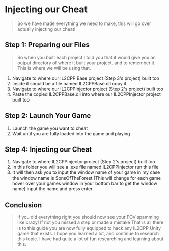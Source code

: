 # Injecting our Cheat
> So we have made everything we need to make, this will go over actually injecting our cheat!

## Step 1: Preparing our Files
> So when you built each project I told you that it would give you an output directory of where it built your project, and to remember it. This is where we will be using that.
1. Navigate to where our IL2CPP Base project (Step 3's project) built too
2. Inside it should be a file named IL2CPPBase.dll copy it
3. Navigate to where our IL2CPPInjector project (Step 2's project) built too
4. Paste the copied IL2CPPBase.dll into where our IL2CPPInjector project built too

## Step 2: Launch Your Game
1. Launch the game you want to cheat
2. Wait until you are fully loaded into the game and playing

## Step 4: Injecting our Cheat
1. Navigate to where IL2CPPInjector project (Step 2's project) built too
2. In this folder you will see a .exe file named IL2CPPInjector run this file
3. It will then ask you to input the window name of your game in my case the window name is SonsOfTheForest (This will change for each game hover over your games window in your bottom bar to get the window name) input the name and press enter

## Conclusion
> If you did everything right you should now see your FOV spamming like crazy! If not you missed a step or made a mistake
That is all there is to this guide you are now fully equipped to hack any IL2CPP Unity game that exists. I hope you learned a lot, and continue to research this topic. I have had quite a lot of fun researching and learning about this.
